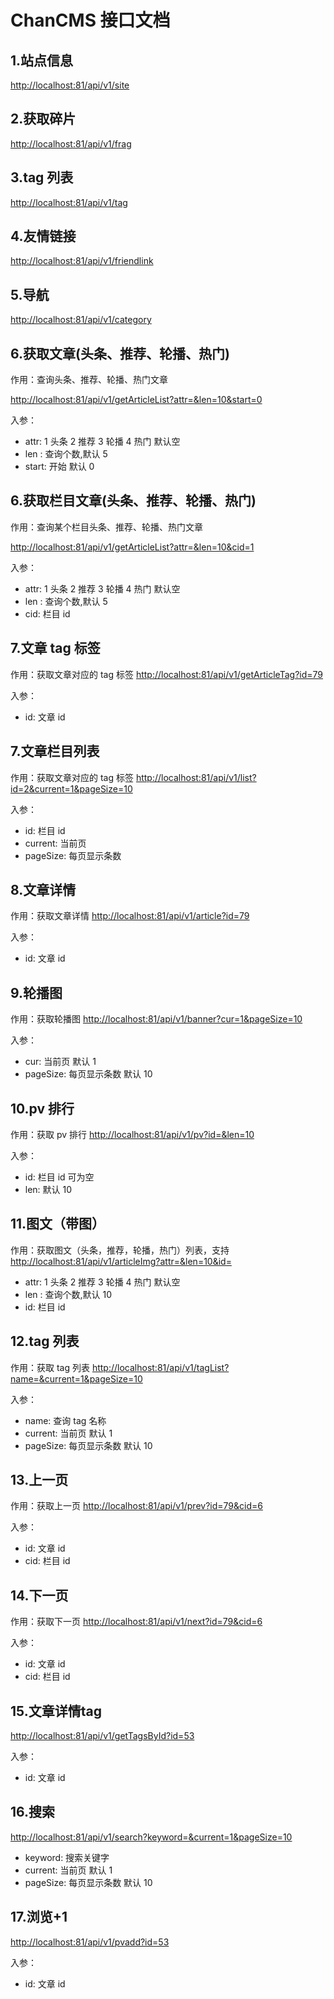 # ChanCMS 接口文档

## 1.站点信息

<http://localhost:81/api/v1/site>

## 2.获取碎片

<http://localhost:81/api/v1/frag>

## 3.tag 列表

<http://localhost:81/api/v1/tag>

## 4.友情链接

<http://localhost:81/api/v1/friendlink>

## 5.导航

<http://localhost:81/api/v1/category>

## 6.获取文章(头条、推荐、轮播、热门)

作用：查询头条、推荐、轮播、热门文章

<http://localhost:81/api/v1/getArticleList?attr=&len=10&start=0>

入参：

- attr: 1 头条 2 推荐 3 轮播 4 热门 默认空
- len : 查询个数,默认 5
- start: 开始 默认 0

## 6.获取栏目文章(头条、推荐、轮播、热门)

作用：查询某个栏目头条、推荐、轮播、热门文章

<http://localhost:81/api/v1/getArticleList?attr=&len=10&cid=1>

入参：

- attr: 1 头条 2 推荐 3 轮播 4 热门 默认空
- len : 查询个数,默认 5
- cid: 栏目 id

## 7.文章 tag 标签

作用：获取文章对应的 tag 标签
<http://localhost:81/api/v1/getArticleTag?id=79>

入参：

- id: 文章 id

## 7.文章栏目列表

作用：获取文章对应的 tag 标签
<http://localhost:81/api/v1/list?id=2&current=1&pageSize=10>

入参：

- id: 栏目 id
- current: 当前页
- pageSize: 每页显示条数

## 8.文章详情

作用：获取文章详情
<http://localhost:81/api/v1/article?id=79>

入参：

- id: 文章 id

## 9.轮播图

作用：获取轮播图
<http://localhost:81/api/v1/banner?cur=1&pageSize=10>

入参：

- cur: 当前页 默认 1
- pageSize: 每页显示条数 默认 10

## 10.pv 排行

作用：获取 pv 排行
<http://localhost:81/api/v1/pv?id=&len=10>

入参：

- id: 栏目 id 可为空
- len: 默认 10

## 11.图文（带图）

作用：获取图文（头条，推荐，轮播，热门）列表，支持
<http://localhost:81/api/v1/articleImg?attr=&len=10&id=>

- attr: 1 头条 2 推荐 3 轮播 4 热门 默认空
- len : 查询个数,默认 10
- id: 栏目 id

## 12.tag 列表

作用：获取 tag 列表
<http://localhost:81/api/v1/tagList?name=&current=1&pageSize=10>

入参：

- name: 查询 tag 名称
- current: 当前页 默认 1
- pageSize: 每页显示条数 默认 10

## 13.上一页

作用：获取上一页
<http://localhost:81/api/v1/prev?id=79&cid=6>

入参：

- id: 文章 id
- cid: 栏目 id

## 14.下一页

作用：获取下一页
<http://localhost:81/api/v1/next?id=79&cid=6>

入参：

- id: 文章 id
- cid: 栏目 id

## 15.文章详情tag

<http://localhost:81/api/v1/getTagsById?id=53>

入参：

- id: 文章 id

## 16.搜索

<http://localhost:81/api/v1/search?keyword=&current=1&pageSize=10>

- keyword: 搜索关键字
- current: 当前页 默认 1
- pageSize: 每页显示条数 默认 10

## 17.浏览+1

<http://localhost:81/api/v1/pvadd?id=53>

入参：

- id: 文章 id
